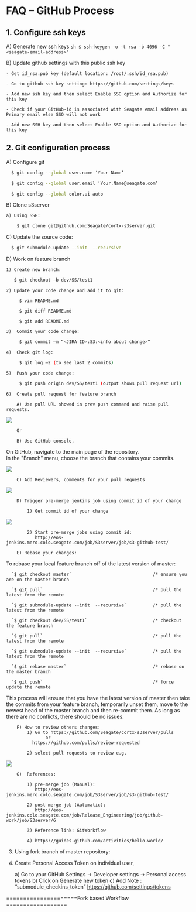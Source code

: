 # FAQ – GitHub Process 

## 1. Configure ssh keys 

  A) Generate new ssh keys 
    ```sh
      $ ssh-keygen -o -t rsa -b 4096 -C "<seagate-email-address>"  
    ```

  B) Update github settings with this public ssh key
  
    - Get id_rsa.pub key (default location: /root/.ssh/id_rsa.pub) 

    - Go to github ssh key setting: https://github.com/settings/keys 

    - Add new ssh key and then select Enable SSO option and Authorize for this key
    
    - Check if your GitHub-id is associated with Seagate email address as Primary email else SSO will not work
    
    - Add new SSH key and then select Enable SSO option and Authorize for this key

## 2. Git configuration process 

  A) Configure git 
  ```sh
    $ git config --global user.name ‘Your Name’ 

    $ git config --global user.email ‘Your.Name@seagate.com’ 

    $ git config --global color.ui auto 
  ```

  B) Clone s3server  

    a) Using SSH: 
  ```sh
      $ git clone git@github.com:Seagate/cortx-s3server.git 
  ```

  C) Update the source code:  
  ```sh
    $ git submodule-update --init  --recursive
  ```

  D) Work on feature branch  

    1) Create new branch: 
   ```sh
      $ git checkout –b dev/SS/test1
   ```

    2) Update your code change and add it to git:  
                           
         $ vim README.md 

         $ git diff README.md 

         $ git add README.md 

    3)  Commit your code change:
   ```sh
        $ git commit –m “<JIRA ID>:S3:<info about change>”
   ```

    4)  Check git log:
   ```sh
        $ git log –2 (to see last 2 commits)
   ```

    5)  Push your code change:
   ```sh
        $ git push origin dev/SS/test1 (output shows pull request url)
   ```
    6)  Create pull request for feature branch 

        A) Use pull URL showed in prev push command and raise pull requests. 

<img src="images/image1.PNG">

        Or  

        B) Use GitHub console,  

On GitHub, navigate to the main page of the repository.   
In the "Branch" menu, choose the branch that contains your commits. 

<img src="images/image2.PNG">

        C) Add Reviewers, comments for your pull requests 

<img src="images/image3.PNG">

        D) Trigger pre-merge jenkins job using commit id of your change 

            1) Get commit id of your change 

<img src="images/image4.PNG">

            2) Start pre-merge jobs using commit id: 
               http://eos-jenkins.mero.colo.seagate.com/job/S3server/job/s3-github-test/ 

        E) Rebase your changes: 

To rebase your local feature branch off of the latest version of master: 

      `$ git checkout master`                               /* ensure you are on the master branch 

      `$ git pull`                                          /* pull the latest from the remote 

      `$ git submodule-update --init  --recursive`          /* pull the latest from the remote  

      `$ git checkout dev/SS/test1`                         /* checkout the feature branch 

      `$ git pull`                                          /* pull the latest from the remote 

      `$ git submodule-update --init  --recursive`          /* pull the latest from the remote 

      `$ git rebase master`                                 /* rebase on the master branch 

      `$ git push`                                          /* force update the remote 

 
This process will ensure that you have the latest version of master then take the commits from your feature branch, temporarily unset them, move to the newest head of the master branch and then re-commit them. As long as there are no conflicts, there should be no issues.

        F) How to review others changes: 
            1) Go to https://github.com/Seagate/cortx-s3server/pulls 
                   or 
              https://github.com/pulls/review-requested
    
            2) select pull requests to review e.g. 
 
<img src="images/image5.PNG">

        G)  References: 

            1) pre-merge job (Manual):
               http://eos-jenkins.mero.colo.seagate.com/job/S3server/job/s3-github-test/ 

            2) post merge job (Automatic):  
               http://eos-jenkins.colo.seagate.com/job/Release_Engineering/job/github-work/job/S3server/6 

            3) Reference link: GitWorkflow

            4) https://guides.github.com/activities/hello-world/ 


3) Using fork branch of master repository: 

  1) Create Personal Access Token on individual user,
  
      a) Go to your GitHub Settings -> Developer settings -> Personal access tokens 
      b) Click on Generate new token 
      c) Add Note : “submodule_checkins_token” 
         https://github.com/settings/tokens 


=====================Fork based Workflow ================== 

